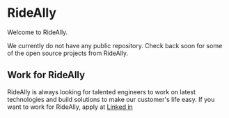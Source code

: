 # RideAlly

Welcome to RideAlly.

We currently do not have any public repository. Check back soon for some of the open source projects from RideAlly.

## Work for RideAlly

RideAlly is always looking for talented engineers to work on latest technologies and build solutions to make our customer's life easy. If you want to work for RideAlly, apply at [Linked in](https://www.linkedin.com/jobs/view/3409063552/)